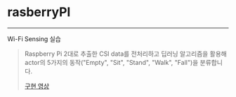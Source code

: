 # rasberryPI
---
Wi-Fi Sensing 실습  
> Raspberry Pi 2대로 추출한 CSI data를 전처리하고 딥러닝 알고리즘을 활용해 actor의 5가지의 동작("Empty", "Sit", "Stand", "Walk", "Fall")을 분류합니다.
> 
> [구현 영상](https://youtu.be/a6Gxhp2jpjY)
